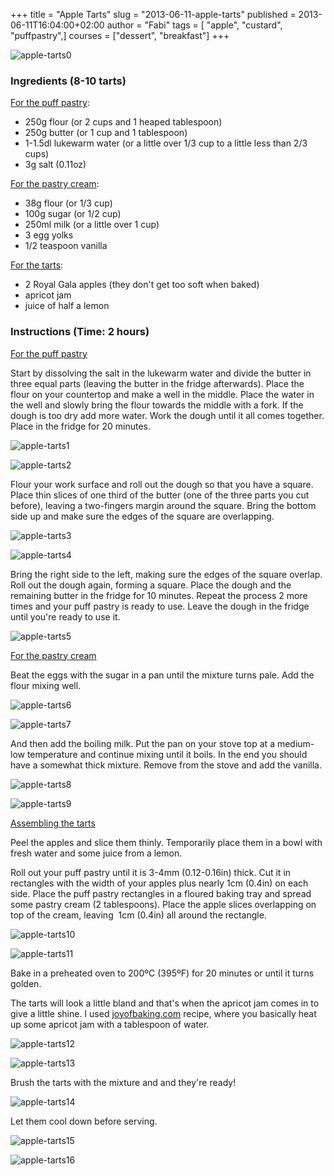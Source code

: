 +++
title = "Apple Tarts"
slug = "2013-06-11-apple-tarts"
published = 2013-06-11T16:04:00+02:00
author = "Fabi" 
tags = [ "apple", "custard", "puffpastry",]
courses = ["dessert", "breakfast"]
+++
<div class="description" hidden>
<p>something</p>
</div>

![apple-tarts0](/images/2013-06-11-apple-tarts-IMG_2845.jpg)

<h3>Ingredients (<span class="yield">8-10 tarts</span>)</h3>

<u>For the puff pastry</u>:

-   250g flour (or 2 cups and 1 heaped tablespoon)
-   250g butter (or 1 cup and 1 tablespoon)
-   1-1.5dl lukewarm water (or a little over 1/3 cup to a little less than 2/3 cups)
-   3g salt (0.11oz)

<u>For the pastry cream</u>:

-   38g flour (or 1/3 cup)
-   100g sugar (or 1/2 cup)
-   250ml milk (or a little over 1 cup)
-   3 egg yolks
-   1/2 teaspoon vanilla

<u>For the tarts</u>:

-   2 Royal Gala apples (they don't get too soft when baked)
-   apricot jam
-   juice of half a lemon

<h3>Instructions (Time: <span class="duration">2 hours</span>)</h3>

<u>For the puff pastry</u>

Start by dissolving the salt in the lukewarm water and divide the butter in three equal parts (leaving the butter in the fridge afterwards). Place the flour on your countertop and make a well in the middle. Place the water in the well and slowly bring the flour towards the middle with a fork. If the dough is too dry add more water. Work the dough until it all comes together. Place in the fridge for 20 minutes.

![apple-tarts1](/images/2013-06-11-apple-tarts-P1040186.jpg)

![apple-tarts2](/images/2013-06-11-apple-tarts-P1040187.jpg)

Flour your work surface and roll out the dough so that you have a square. Place thin slices of one third of the butter (one of the three parts you cut before), leaving a two-fingers margin around the square. Bring the bottom side up and make sure the edges of the square are overlapping.

![apple-tarts3](/images/2013-06-11-apple-tarts-P1040192.jpg)

![apple-tarts4](/images/2013-06-11-apple-tarts-P1040193.jpg)

Bring the right side to the left, making sure the edges of the square overlap. Roll out the dough again, forming a square. Place the dough and the remaining butter in the fridge for 10 minutes. Repeat the process 2 more times and your puff pastry is ready to use. Leave the dough in the fridge until you're ready to use it.

![apple-tarts5](/images/2013-06-11-apple-tarts-P1040194.jpg)

<u>For the pastry cream</u>

Beat the eggs with the sugar in a pan until the mixture turns pale. Add the flour mixing well.

![apple-tarts6](/images/2013-06-11-apple-tarts-P1040195.jpg)

![apple-tarts7](/images/2013-06-11-apple-tarts-P1040196.jpg)

And then add the boiling milk. Put the pan on your stove top at a medium-low temperature and continue mixing until it boils. In the end you should have a somewhat thick mixture. Remove from the stove and add the vanilla.

![apple-tarts8](/images/2013-06-11-apple-tarts-P1040197.jpg)

![apple-tarts9](/images/2013-06-11-apple-tarts-P1040198.jpg)

<u>Assembling the tarts</u>

Peel the apples and slice them thinly. Temporarily place them in a bowl with fresh water and some juice from a lemon.

Roll out your puff pastry until it is 3-4mm (0.12-0.16in) thick. Cut it in rectangles with the width of your apples plus nearly 1cm (0.4in) on each side. Place the puff pastry rectangles in a floured baking tray and spread some pastry cream (2 tablespoons). Place the apple slices overlapping on top of the cream, leaving  1cm (0.4in) all around the rectangle.

![apple-tarts10](/images/2013-06-11-apple-tarts-P1040199.jpg)

![apple-tarts11](/images/2013-06-11-apple-tarts-P1040224.jpg)

Bake in a preheated oven to 200ºC (395ºF) for 20 minutes or until it turns golden.

The tarts will look a little bland and that's when the apricot jam comes in to give a little shine. I used [joyofbaking.com](http://www.joyofbaking.com/ApricotGlaze.html) recipe, where you basically heat up some apricot jam with a tablespoon of water.

![apple-tarts12](/images/2013-06-11-apple-tarts-P1040226.jpg)

![apple-tarts13](/images/2013-06-11-apple-tarts-P1040225.jpg)

Brush the tarts with the mixture and and they're ready!

![apple-tarts14](/images/2013-06-11-apple-tarts-P1040227.jpg)

Let them cool down before serving.

![apple-tarts15](/images/2013-06-11-apple-tarts-IMG_2857.jpg)

![apple-tarts16](/images/2013-06-11-apple-tarts-IMG_2868.jpg)
